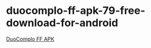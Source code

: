 ﻿# duocomplo-ff-apk-79-free-download-for-android
[DuoComplo FF APK](https://duocomplo-ff.apkmodjoy.org/)
